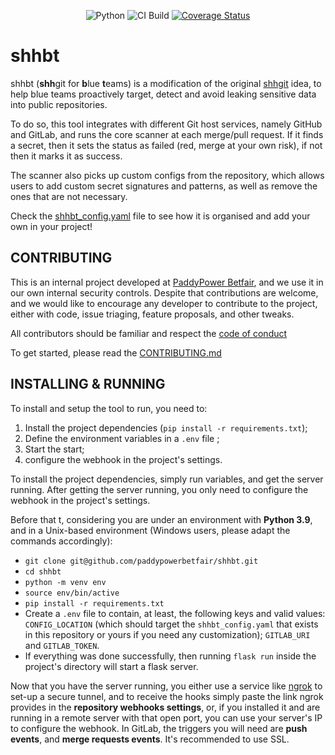 <p align="center">
  <img src="https://img.shields.io/badge/python-3.9-blue.svg" alt="Python" />
  <img src="https://img.shields.io/github/workflow/status/paddypowerbetfair/shhbt/CI%20Process?style=plastic" alt="CI Build" />
  <a href='https://coveralls.io/github/PaddyPowerBetfair/shhbt?branch=main'><img src='https://coveralls.io/repos/github/PaddyPowerBetfair/shhbt/badge.svg?branch=main' alt='Coverage Status' /></a>
</p>

# shhbt  

shhbt (**shh**git for **b**lue **t**eams) is a modification of the original [shhgit](https://github.com/eth0izzle/shhgit) 
idea, to help blue teams proactively target, detect and avoid leaking sensitive data into public repositories.

To do so, this tool integrates with different Git host services, namely GitHub and GitLab, and runs the core scanner at 
each merge/pull request.
If it finds a secret, then it sets the status as failed (red, merge at your own risk), if not then it marks it as success.

The scanner also picks up custom configs from the repository, which allows users to add custom secret signatures and 
patterns, as well as remove the ones that are not necessary. 

Check the [shhbt_config.yaml](./shhbt_config.yaml) file to see how it is organised and add your own in your project! 


## CONTRIBUTING  
This is an internal project developed at [PaddyPower Betfair](https://github.com/paddypowerbetfair), and we use it in 
our own internal security controls. Despite that contributions are welcome, and we would like to encourage any developer 
to contribute to the project, either with code, issue triaging, feature proposals, and other tweaks.

All contributors should be familiar and respect the [code of conduct](./CODE_OF_CONDUCT.md) 

To get started, please read the [CONTRIBUTING.md](./CONTRIBUTING.md)


## INSTALLING & RUNNING  
To install and setup the tool to run, you need to:
1. Install the project dependencies (`pip install -r requirements.txt`);
1. Define the environment variables in a `.env` file ;
1. Start the start;
1. configure the webhook in the project's settings.

To install the project dependencies, simply run 
variables, and get the server running. After getting the server running, you only need to configure the webhook in the 
project's settings.

Before that t, considering you are under an environment with **Python 3.9**, and in a Unix-based environment 
(Windows users, please adapt the commands accordingly):
- `git clone git@github.com/paddypowerbetfair/shhbt.git`
- `cd shhbt`
- `python -m venv env`
- `source env/bin/active`
- `pip install -r requirements.txt`
- Create a `.env` file to contain, at least, the following keys and valid values: `CONFIG_LOCATION` (which should target 
  the `shhbt_config.yaml` that exists in this repository or yours if you need any customization); `GITLAB_URI` and `GITLAB_TOKEN`.
- If everything was done successfully, then running `flask run` inside the project's directory will start a flask server.

Now that you have the server running, you either use a service like [ngrok](https://ngrok.com/) to set-up a secure 
tunnel, and to receive the hooks simply paste the link ngrok provides in the **repository webhooks settings**, or, if 
you installed it and are running in a remote server with that open port, you can use your server's IP to configure the 
webhook.
In GitLab, the triggers you will need are **push events**, and **merge requests events**. It's recommended to use SSL.
